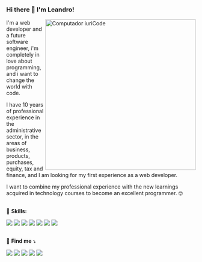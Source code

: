 ### Hi there 👋 I'm Leandro!

<img src="https://raw.githubusercontent.com/MicaelliMedeiros/micaellimedeiros/master/image/computer-illustration.png" min-width="400px" max-width="400px" width="400px" align="right" alt="Computador iuriCode">

<p align="left"> 
 I'm a web developer and a future software engineer, i'm completely in love about programming, and i want to change the world with code.
 
 I have 10 years of professional experience in the administrative sector, in the areas of business, products, purchases, equity, tax and finance, and I am looking for my first experience as a web developer.

I want to combine my professional experience with the new learnings acquired in technology courses to become an excellent programmer. :nerd_face:
</p>

##

<p align="left">
  🦄 <strong>Skills:</strong>
</p>

<p align="left">
  <a href="#" alt="html">
  <img src="https://img.shields.io/badge/HTML5-E34F26?style=for-the-badge&logo=html5&logoColor=white" /></a>

  <a href="#" alt="css">
  <img src="https://img.shields.io/badge/CSS3-1572B6?style=for-the-badge&logo=css3&logoColor=white" /></a>

  <a href="#" alt="js">
  <img src="https://img.shields.io/badge/JavaScript-F7DF1E?style=for-the-badge&logo=javascript&logoColor=black"/></a>

  <a href="#" alt="python">
  <img src="https://img.shields.io/badge/Python-14354C?style=for-the-badge&logo=python&logoColor=white"/></a>

  <a href="#" alt="bootstrap">
  <img src="https://img.shields.io/badge/Bootstrap-563D7C?style=for-the-badge&logo=bootstrap&logoColor=white"/></a>
  
  <a href="#" alt="git">
  <img src="https://img.shields.io/badge/Git-E34F26?style=for-the-badge&logo=git&logoColor=white"/></a>
  
  <a href="#" alt="office">
  <img src="https://img.shields.io/badge/Microsoft_Office-D83B01?style=for-the-badge&logo=microsoft-office&logoColor=white"/></a>
</p>  

##

<p align="left">
  💌 <strong>Find me</strong> ⤵️
</p>

<p align="left">
  <a href="" alt="Gmail">
  <img src="https://img.shields.io/badge/Gmail-D14836?style=for-the-badge&logo=gmail&logoColor=white&link=leandromissel@gmail.com" /></a>

  <a href="" alt="Linkedin">
  <img src="https://img.shields.io/badge/LinkedIn-0077B5?style=for-the-badge&logo=linkedin&logoColor=white&link=www.linkedin.com/in/leandro-missel-jr-9373821a0" /></a>

  <a href="#" alt="WhatsApp">
  <img src="https://img.shields.io/badge/WhatsApp-25D366?style=for-the-badge&logo=whatsapp&logoColor=white&link=API-DO-SEU-WHATSAPP"/></a>

  <a href="" alt="Twitter">
  <img src="https://img.shields.io/badge/Twitter-1DA1F2?style=for-the-badge&logo=twitter&logoColor=white&link=https://twitter.com/leandromissel/"/></a>

  <a href="" alt="Instagram">
  <img src="https://img.shields.io/badge/Instagram-E4405F?style=for-the-badge&logo=instagram&logoColor=white&link=https://www.instagram.com/leandromissel/"/></a>
</p>  

##

